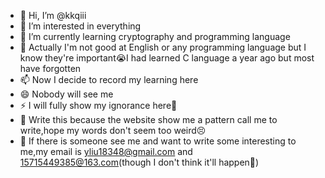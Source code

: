 - 👋 Hi, I’m @kkqiii
- 👀 I’m interested in everything
- 🌱 I’m currently learning cryptography and programming language
- 💞️ Actually I'm not good at English or any programming language but I know they're important😭I had learned C language a year ago but most have forgotten 
- 📫 Now I decide to record my learning here
- 😄 Nobody will see me
- ⚡ I will fully show my ignorance here🤪
- 👻 Write this because the website show me a pattern call me to write,hope my words don't seem too weird😣
- 🧋 If there is someone see me and want to write some interesting to me,my email is yliu18348@gmail.com and 15715449385@163.com(though I don't think it'll happen🥺)

<!---
kkqiii/kkqiii is a ✨ special ✨ repository because its `README.md` (this file) appears on your GitHub profile.
You can click the Preview link to take a look at your changes.
--->
